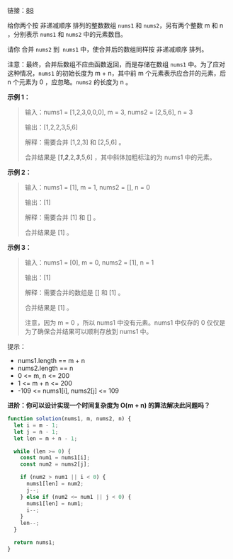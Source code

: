 链接：[88](https://leetcode.cn/problems/merge-sorted-array/)

给你两个按 非递减顺序 排列的整数数组 `nums1` 和 `nums2`，另有两个整数 m 和 n ，分别表示 `nums1` 和 `nums2` 中的元素数目。

请你 合并 `nums2` 到` nums1` 中，使合并后的数组同样按 非递减顺序 排列。

注意：最终，合并后数组不应由函数返回，而是存储在数组 `nums1` 中。为了应对这种情况，`nums1` 的初始长度为 m + n，其中前 m 个元素表示应合并的元素，后 n 个元素为 0 ，应忽略。`nums2` 的长度为 n 。

**示例 1：**

> 输入：nums1 = [1,2,3,0,0,0], m = 3, nums2 = [2,5,6], n = 3
>
> 输出：[1,2,2,3,5,6]
>
> 解释：需要合并 [1,2,3] 和 [2,5,6] 。
>
> 合并结果是 [***1***,***2***,2,***3***,5,6] ，其中斜体加粗标注的为 nums1 中的元素。

**示例 2：**

> 输入：nums1 = [1], m = 1, nums2 = [], n = 0
>
> 输出：[1]
>
> 解释：需要合并 [1] 和 [] 。
>
> 合并结果是 [1] 。

**示例 3：**

> 输入：nums1 = [0], m = 0, nums2 = [1], n = 1
>
> 输出：[1]
>
> 解释：需要合并的数组是 [] 和 [1] 。
>
> 合并结果是 [1] 。
>
> 注意，因为 m = 0 ，所以 nums1 中没有元素。nums1 中仅存的 0 仅仅是为了确保合并结果可以顺利存放到 nums1 中。

提示：

- nums1.length == m + n
- nums2.length == n
- 0 <= m, n <= 200
- 1 <= m + n <= 200
- -109 <= nums1[i], nums2[j] <= 109

**进阶：你可以设计实现一个时间复杂度为 O(m + n) 的算法解决此问题吗？**

```javascript
function solution(nums1, m, nums2, n) {
  let i = m - 1;
  let j = n - 1;
  let len = m + n - 1;

  while (len >= 0) {
    const num1 = nums1[i];
    const num2 = nums2[j];

    if (num2 > num1 || i < 0) {
      nums1[len] = num2;
      j--;
    } else if (num2 <= num1 || j < 0) {
      nums1[len] = num1;
      i--;
    }
    len--;
  }

  return nums1;
}
```
